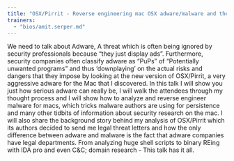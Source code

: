 ```yaml
---
title: "OSX/Pirrit - Reverse engineering mac OSX adware/malware and the legal department of the company who makes it."
trainers:
  - "bios/amit.serper.md"
---
```

We need to talk about Adware, A threat which is often being ignored by security professionals because “they just display ads”. Furthermore, security companies often classify adware as “PuPs” of “Potentially unwanted programs” and thus ‘downplaying’ on the actual risks and dangers that they impose by looking at the new version of OSX/Pirrit, a very aggressive adware for the Mac that I discovered. In this talk I will show you just how serious adware can really be, I will walk the attendees through my thought process and I will show how to analyze and reverse engineer malware for macs, which tricks malware authors are using for persistence and many other tidbits of information about security research on the mac. I will also share the background story behind my analysis of OSX/Pirrit which its authors decided to send me legal threat letters and how the only difference between adware and malware is the fact that adware companies have legal departments. From analyzing huge shell scripts to binary REing with IDA pro and even C&C; domain research - This talk has it all.